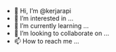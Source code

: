 - 👋 Hi, I’m @kerjarapi
- 👀 I’m interested in ...
- 🌱 I’m currently learning ...
- 💞️ I’m looking to collaborate on ...
- 📫 How to reach me ...

<!---
kerjarapi/kerjarapi is a ✨ special ✨ repository because its `README.md` (this file) appears on your GitHub profile.
You can click the Preview link to take a look at your changes.
--->
